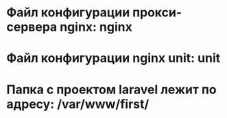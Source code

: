 # Файл конфигурации прокси-сервера nginx: nginx  
# Файл конфигурации nginx unit: unit  
# Папка с проектом laravel лежит по адресу: /var/www/first/  
